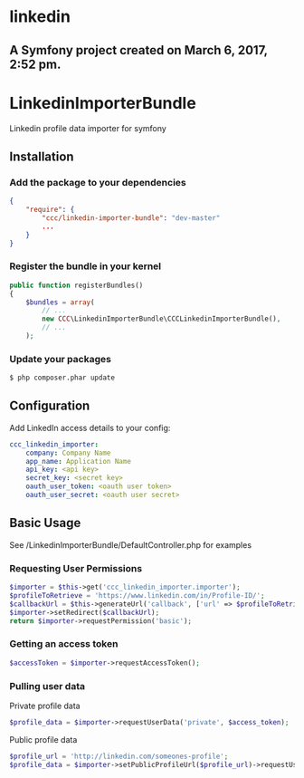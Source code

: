 linkedin
========

A Symfony project created on March 6, 2017, 2:52 pm.
------------------------------------------------------------------------
LinkedinImporterBundle
======================

Linkedin profile data importer for symfony

Installation
------------

### Add the package to your dependencies

``` json
{
    "require": {
        "ccc/linkedin-importer-bundle": "dev-master"
        ...
    }
}
```

### Register the bundle in your kernel

``` php
public function registerBundles()
{
    $bundles = array(
        // ...
        new CCC\LinkedinImporterBundle\CCCLinkedinImporterBundle(),
        // ...
    );
```

### Update your packages

``` bash
$ php composer.phar update
```

Configuration
-------------

Add LinkedIn access details to your config:

``` yaml
ccc_linkedin_importer:
    company: Company Name
    app_name: Application Name
    api_key: <api key>
    secret_key: <secret key>
    oauth_user_token: <oauth user token>
    oauth_user_secret: <oauth user secret>
```

Basic Usage
-----------
See /LinkedinImporterBundle/DefaultController.php for examples

### Requesting User Permissions

``` php
$importer = $this->get('ccc_linkedin_importer.importer');
$profileToRetrieve = 'https://www.linkedin.com/in/Profile-ID/';
$callbackUrl = $this->generateUrl('callback', ['url' => $profileToRetrieve], UrlGeneratorInterface::ABSOLUTE_URL);
$importer->setRedirect($callbackUrl);
return $importer->requestPermission('basic');
```

### Getting an access token

``` php
$accessToken = $importer->requestAccessToken();
```

### Pulling user data

Private profile data
``` php
$profile_data = $importer->requestUserData('private', $access_token);
```

Public profile data
``` php
$profile_url = 'http://linkedin.com/someones-profile';
$profile_data = $importer->setPublicProfileUrl($profile_url)->requestUserData('public', $access_token);
```
